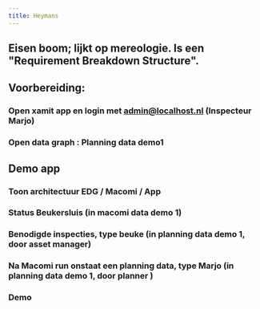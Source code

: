 ```yaml
---
title: Heymans
---
```


## Eisen boom; lijkt op mereologie. Is een "Requirement Breakdown Structure".
## Voorbereiding:
### Open xamit app en login met admin@localhost.nl (Inspecteur Marjo)
### Open data graph : Planning data demo1
## Demo app
### Toon architectuur EDG / Macomi / App
### Status Beukersluis (in macomi data demo 1)
### Benodigde inspecties, type beuke (in planning data demo 1, door asset manager)
### Na Macomi run onstaat een planning data, type Marjo (in planning data demo 1, door planner )
### Demo
